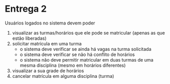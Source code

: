 # Entrega 2

Usuários logados no sistema devem poder

1. visualizar as turmas/horários que ele pode se matricular (apenas as que estão liberadas)
2. solicitar matrícula em uma turma
   - o sistema deve verificar se ainda há vagas na turma solicitada
   - o sistema deve verificar se não há conflito de horários
   - o sistema não deve permitir matricular em duas turmas de uma mesma disciplina (mesmo em horários diferentes)
3. visualizar a sua grade de horários
4. cancelar matrícula em alguma disciplina (turma)
